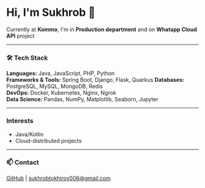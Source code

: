# Hi, I'm Sukhrob 👋

Currently at **Kommo**, I'm in **Production department** and on **Whatapp Cloud API** project

---

### 🛠️ Tech Stack
**Languages:** Java, JavaScript, PHP, Python  
**Frameworks & Tools:** Spring Boot, Django, Flask, Quarkus 
**Databases:** PostgreSQL, MySQL, MongoDB, Redis  
**DevOps:** Docker, Kubernetes, Nginx, Ngrok  
**Data Science:** Pandas, NumPy, Matplotlib, Seaborn, Jupyter  

---
### Interests 
- Java/Kotlin
- Cloud-distributed projects

---

### 📫 Contact  
[GitHub](https://github.com/stohirov) | sukhrobtokhirov006@gmail.com  
